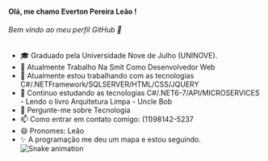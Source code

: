  #### Olá, me chamo Everton Pereira Leão ! 
 ###### Bem vindo ao meu perfil GitHub 👋
 
- 🎓 Graduado pela Universidade Nove de Julho (UNINOVE).
- 💼 Atualmente Trabalho Na Smit Como Desenvolvedor Web
- 🧰 Atualmente estou trabalhando com as tecnologias C#/.NETFramework/SQLSERVER/HTML/CSS/JQUERY
- 📘 Continuo estudando as tecnologias C#/.NET6-7/API/MICROSERVICES - Lendo o livro Arquitetura Limpa - Uncle Bob
- 💬 Pergunte-me sobre Tecnologia
- 📫 Como entrar em contato comigo: (11)98142-5237
- 😄 Pronomes: Leão
- ✨ A programação me deu um mapa e estou seguindo.
![Snake animation](https://github.com/VToum/VToum/blob/output/github-contribution-grid-snake.svg)


